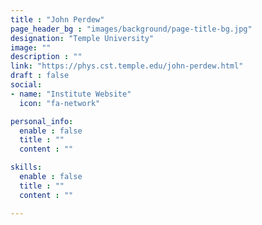 ```yaml
---
title : "John Perdew"
page_header_bg : "images/background/page-title-bg.jpg"
designation: "Temple University"
image: ""
description : ""
link: "https://phys.cst.temple.edu/john-perdew.html"
draft : false
social:
- name: "Institute Website"
  icon: "fa-network"

personal_info:
  enable : false
  title : ""
  content : ""

skills:
  enable : false
  title : ""
  content : ""

---
```

